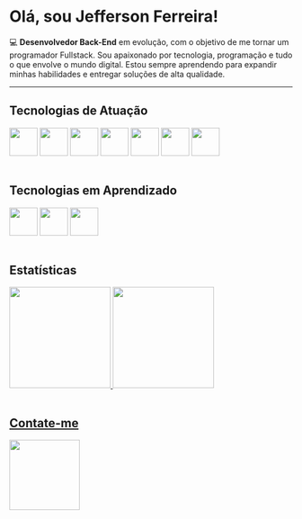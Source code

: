 <h1>Olá, sou Jefferson Ferreira!</h1>

<p>
💻 <strong>Desenvolvedor Back-End</strong> em evolução, com o objetivo de me tornar um programador Fullstack. Sou apaixonado por tecnologia, programação e tudo o que envolve o mundo digital. Estou sempre aprendendo para expandir minhas habilidades e entregar soluções de alta qualidade.
</p>

---

<div align="left">
 <h2>Tecnologias de Atuação</h2>

<img width="50px" src="https://cdn.jsdelivr.net/gh/devicons/devicon@latest/icons/javascript/javascript-original.svg"/>
<img width="50px" src="https://cdn.jsdelivr.net/gh/devicons/devicon@latest/icons/typescript/typescript-original.svg" />
<img width="50px" src="https://cdn.jsdelivr.net/gh/devicons/devicon@latest/icons/nodejs/nodejs-original.svg" />
<img width="50px" src="https://cdn.jsdelivr.net/gh/devicons/devicon@latest/icons/express/express-original.svg" />
<img width="50px" src="https://cdn.jsdelivr.net/gh/devicons/devicon@latest/icons/postgresql/postgresql-original.svg" />
<img width="50px" src="https://cdn.jsdelivr.net/gh/devicons/devicon@latest/icons/mongodb/mongodb-original.svg" />
<img width="50px" src="https://cdn.jsdelivr.net/gh/devicons/devicon@latest/icons/linux/linux-original.svg" />
</div>

<br>

<div align="left">
 <h2>Tecnologias em Aprendizado</h2>

<img width="50px" src="https://cdn.jsdelivr.net/gh/devicons/devicon@latest/icons/java/java-original.svg"/>
<img width="50px" src="https://cdn.jsdelivr.net/gh/devicons/devicon@latest/icons/angular/angular-original.svg" />
<img width="50px" src="https://cdn.jsdelivr.net/gh/devicons/devicon@latest/icons/spring/spring-original.svg" />
</div>
<br>

 <div>
 <h2>Estatísticas</h2>
  
  <a href ="https://github.com/Jefferson-Matheus">
  <img height="180em" 
   src ="https://github-readme-stats.vercel.app/api?username=Jefferson-Matheus&show_icons=true&theme=tokyonight&include_all_commits=true&count_public=true"
   /> 
 <img height="180em" src="https://github-readme-stats.vercel.app/api/top-langs/?username=Jefferson-Matheus&langs_count=8&theme=tokyonight" />
</div>
<br>

<div>
 <h2>Contate-me</h2>

 <a href="https://www.linkedin.com/in/dev-jefferson-ferreira"> 
   <img width="125px" src="https://img.shields.io/badge/LinkedIn-0077B5?style=for-the-badge&logo=linkedin&logoColor=white" />
  <a/>
</div>
